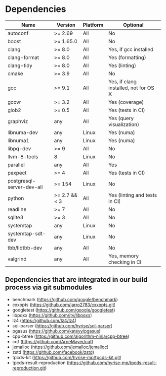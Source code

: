 # Dependencies

| Name                      | Version          | Platform |                              Optional |
| ------------------------- | ---------------- | -------- | ------------------------------------- |
| autoconf                  | >= 2.69          |    All   |                                    No |
| boost                     | >= 1.65.0        |    All   |                                    No |
| clang                     | >= 8.0           |    All   |                 Yes, if gcc installed |
| clang-format              | >= 8.0           |    All   |                      Yes (formatting) |
| clang-tidy                | >= 8.0           |    All   |                         Yes (linting) |
| cmake                     | >= 3.9           |    All   |                                    No |
| gcc                       | >= 9.1           |    All   | Yes, if clang installed, not for OS X |
| gcovr                     | >= 3.2           |    All   |                        Yes (coverage) |
| glob2                     | >= 0.5           |    All   |                     Yes (tests in CI) |
| graphviz                  | any              |    All   |             Yes (query visualization) |
| libnuma-dev               | any              |    Linux |                            Yes (numa) |
| libnuma1                  | any              |    Linux |                            Yes (numa) |
| libpq-dev                 | >= 9             |    All   |                                    No |
| llvm-8-tools              | 8                |    Linux |                                    No |
| parallel                  | any              |    All   |                                   Yes |
| pexpect                   | >= 4             |    All   |                     Yes (tests in CI) |
| postgresql-server-dev-all | >= 154           |    Linux |                                    No |
| python                    | >= 2.7 && < 3    |    All   |         Yes (linting and tests in CI) |
| readline                  | >= 7             |    All   |                                    No |
| sqlite3                   | >= 3             |    All   |                                    No |
| systemtap                 | any              |    Linux |                                    No |
| systemtap-sdt-dev         | any              |    Linux |                                    No |
| tbb/libtbb-dev            | any              |    All   |                                    No |
| valgrind                  | any              |    All   |            Yes, memory checking in CI |


## Dependencies that are integrated in our build process via git submodules
- benchmark (https://github.com/google/benchmark)
- cxxopts (https://github.com/jarro2783/cxxopts.git)
- googletest (https://github.com/google/googletest)
- libpqxx (https://github.com/jtv/libpqxx)
- lz4 (https://github.com/lz4/lz4)
- sql-parser (https://github.com/hyrise/sql-parser)
- pgasus (https://github.com/kateyy/pgasus)
- cpp-btree (https://github.com/algorithm-ninja/cpp-btree)
- cqf (https://github.com/ArneMayer/cqf)
- jemalloc (https://github.com/jemalloc/jemalloc)
- zstd (https://github.com/facebook/zstd)
- tpcds-kit (https://github.com/hyrise-mp/tpcds-kit.git)
- tpcds-result-reproduction (https://github.com/hyrise-mp/tpcds-result-reproduction.git)
